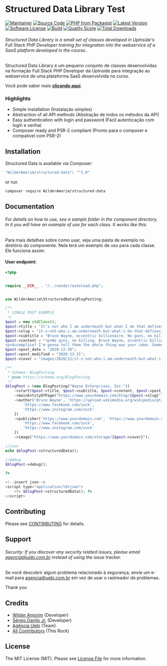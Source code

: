 # Structured Data Library Test

[![Maintainer](http://img.shields.io/badge/maintainer-@WilderAmorim-blue.svg?style=flat-square)](https://twitter.com/WilderAmorim)
[![Source Code](http://img.shields.io/badge/source-WilderAmorim/structured-data-blue.svg?style=flat-square)](https://github.com/WilderAmorim/structured-data)
[![PHP from Packagist](https://img.shields.io/packagist/php-v/WilderAmorim/structured-data.svg?style=flat-square)](https://packagist.org/packages/WilderAmorim/structured-data)
[![Latest Version](https://img.shields.io/github/release/WilderAmorim/structured-data.svg?style=flat-square)](https://github.com/WilderAmorim/structured-data/releases)
[![Software License](https://img.shields.io/badge/license-MIT-brightgreen.svg?style=flat-square)](LICENSE)
[![Build](https://img.shields.io/scrutinizer/build/g/WilderAmorim/structured-data.svg?style=flat-square)](https://scrutinizer-ci.com/g/WilderAmorim/structured-data)
[![Quality Score](https://img.shields.io/scrutinizer/g/WilderAmorim/structured-data.svg?style=flat-square)](https://scrutinizer-ci.com/g/WilderAmorim/structured-data)
[![Total Downloads](https://img.shields.io/packagist/dt/WilderAmorim/structured-data.svg?style=flat-square)](https://packagist.org/packages/cWilderAmorim/structured-data)

###### Structured Data Library is a small set of classes developed in UpInside's Full Stack PHP Developer training for integration into the webservice of a SaaS platform developed in the course..

Structured Data Library é um pequeno conjunto de classes desenvolvidas na formação Full Stack PHP Developer da UpInside para integração ao webservice de uma plataforma SaaS desenvolvida no curso.

Você pode saber mais **[clicando aqui](https://www.upinside.com.br/fsphp)**.

### Highlights

- Simple installation (Instalação simples)
- Abstraction of all API methods (Abstração de todos os métodos da API)
- Easy authentication with login and password (Fácil autenticação com login e senha)
- Composer ready and PSR-2 compliant (Pronto para o composer e compatível com PSR-2)

## Installation

Structured Data is available via Composer:

```bash
"WilderAmorim/structured-data": "^1.0"
```

or run

```bash
composer require WilderAmorim/structured-data
```

## Documentation

###### For details on how to use, see a sample folder in the component directory. In it you will have an example of use for each class. It works like this:

Para mais detalhes sobre como usar, veja uma pasta de exemplo no diretório do componente. Nela terá um exemplo de uso para cada classe. Ele funciona assim:

#### User endpoint:

```php
<?php


require __DIR__ . "/../vendor/autoload.php";


use WilderAmorim\StructuredData\BlogPosting;

/**
 * SINGLE POST EXAMPLE
 */
$post = new stdClass();
$post->title = "It's not who I am underneath but what I do that defines me.";
$post->slug = "it-s-not-who-i-am-underneath-but-what-i-do-that-defines-me";
$post->subtitle = "Bruce Wayne, eccentric billionaire. No guns, no killing. Swear to me! I'm Batman";
$post->content = "<p>No guns, no killing. Bruce Wayne, eccentric billionaire. Hero can be anyone. Even a man knowing something as simple and reassuring as putting a coat around a young boy shoulders to let him know the world hadn't ended.</p>
<p>Accomplice? I'm gonna tell them the whole thing was your idea. Someone like you. Someone who'll rattle the cages. I'll be standing where l belong. Between you and the peopIe of Gotham. It's not who I am underneath but what I do that defines me.</p>";
$post->post_date = "2020-12-30";
$post->post_modified = "2020-12-31";
$post->cover = "images/2020/12/it-s-not-who-i-am-underneath-but-what-i-do-that-defines-me.jpg";

/**
 * Schema: BlogPosting
 * @see https://schema.org/BlogPosting
 */
$blogPost = (new BlogPosting("Wayne Enterprises, Inc."))
    ->start($post->title, $post->subtitle, $post->content, $post->post_date, $post->post_modified)
    ->mainEntityOfPage("https://www.yourdomain.com/blog/{$post->slug}")
    ->author('Bruce Wayne', 'https://upload.wikimedia.org/wikipedia/pt/4/46/Bruce_Wayne_06.jpg', [
        'https://www.facebook.com/zuck',
        'https://www.instagram.com/zuck'
    ])
    ->publisher('https://www.yourdomain.com', 'https://www.yourdomain.com/logo.png', [
        'https://www.facebook.com/zuck',
        'https://www.instagram.com/zuck'
    ])
    ->image("https://www.yourdomain.com/storage/{$post->cover}");

//json
echo $blogPost->structuredData();

//debug
$blogPost->debug();

?>

<!--insert json-->
<script type="application/ld+json">
    <?= $blogPost->structuredData(); ?>
</script>
```

## Contributing

Please see [CONTRIBUTING](https://github.com/WilderAmorim/structured-data/blob/master/CONTRIBUTING.md) for details.

## Support

###### Security: If you discover any security related issues, please email agencia@uebi.com.br instead of using the issue tracker.

Se você descobrir algum problema relacionado à segurança, envie um e-mail para agencia@uebi.com.br em vez de usar o rastreador de problemas.

Thank you

## Credits

- [Wilder Amorim](https://github.com/WilderAmorim) (Developer)
- [Sérgio Danilo Jr.](https://github.com/sergiodanilojr) (Developer)
- [Agência Uebi](https://www.uebi.com.br) (Team)
- [All Contributors](https://github.com/WilderAmorim/structured-data/contributors) (This Rock)

## License

The MIT License (MIT). Please see [License File](https://github.com/WilderAmorim/structured-data/blob/master/LICENSE) for more information.